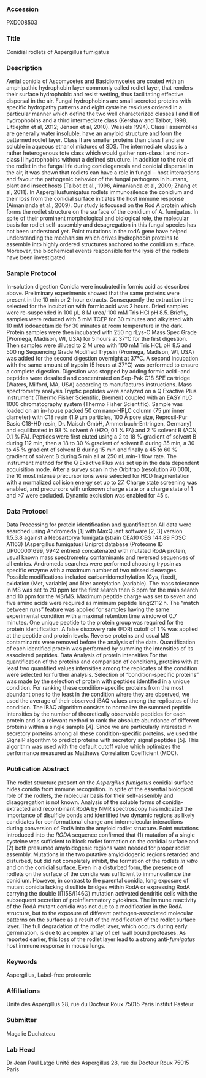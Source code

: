 ### Accession
PXD008503

### Title
Conidial rodlets of Aspergillus fumigatus

### Description
Aerial conidia of Ascomycetes and Basidiomycetes are coated with an amphipathic hydrophobin layer commonly called rodlet layer, that renders their surface hydrophobic  and resist wetting, thus facilitating effective dispersal in the air. Fungal hydrophobins  are small secreted proteins with specific hydropathy patterns and eight cysteine residues ordered in a particular manner which define the two well characterized classes I and II of hydrophobins and a third intermediate class (Kershaw and Talbot, 1998. Littlejohn et al, 2012; Jensen et al, 2010). Wessels 1994). Class I assemblies are generally water insoluble, have an amyloid structure and form the patterned rodlet layer. Class II are smaller proteins than class I and are soluble in aqueous ethanol mixtures of SDS. The intermediate class is a rather heterogenous tote class which would gather non-class I and non-class II hydrophobins without a defined structure.  In addition to the role of the rodlet in the fungal life during conidiogenesis and conidial dispersal in the air, it was shown that rodlets can have a role in fungal – host interactions and favour the pathogenic behavior of the fungal pathogens in humans, plant and insect hosts (Talbot et al., 1996, Aimanianda et al, 2009; Zhang et al, 2011). In Aspergillusfumigatus rodlets immunosilence the conidium and their loss from the conidial surface initiates the host immune response (Aimanianda et al., 2009). Our study is focused on the Rod A protein which forms the rodlet structure on the surface of the conidium of A. fumigatus. In spite of their prominent morphological and biological role, the molecular basis for rodlet self-assembly and desagregation in this fungal species has not been understood yet. Point mutations in the rodA gene have helped understanding the mechanism which drives  hydrophobin proteins to assemble into highly ordered structures anchored to the conidium surface. Moreover, the biochemical events responsible for the lysis of the rodlets have been  investigated.

### Sample Protocol
In-solution digestion Conidia were incubated in formic acid as described above. Preliminary experiments showed that the same proteins were present in the 10 min or 2-hour extracts. Consequently the extraction time selected for the incubation with formic acid was 2 hours. Dried samples were re-suspended in 100 µL 8 M urea/ 100 mM Tris HCl pH 8.5. Briefly, samples were reduced with 5 mM TCEP for 30 minutes and alkylated with 10 mM iodoacetamide for 30 minutes at room temperature in the dark. Protein samples were then  incubated with 250 ng rLys-C Mass Spec Grade (Promega, Madison, WI, USA) for 5 hours at 37°C for the first digestion. Then samples were diluted to 2 M urea with 100 mM Tris HCL pH 8.5 and 500 ng Sequencing Grade Modified Trypsin (Promega, Madison, WI, USA) was added for the second digestion overnight at 37°C. A second incubation with the same amount of trypsin (5 hours at 37°C) was performed to ensure a complete digestion. Digestion was stopped by adding formic acid -and peptides were desalted and concentrated on Sep-Pak C18 SPE cartridge (Waters, Milford, MA, USA) according to manufactures instructions.   Mass spectrometry analysis Tryptic peptides were analyzed on a Q Exactive Plus instrument (Thermo Fisher Scientific, Bremen) coupled with an EASY nLC 1000 chromatography system (Thermo Fisher Scientific). Sample was loaded on an in-house packed 50 cm nano-HPLC column (75 μm inner diameter) with C18 resin (1.9 μm particles, 100 Å pore size, Reprosil-Pur Basic C18-HD resin, Dr. Maisch GmbH, Ammerbuch-Entringen, Germany) and equilibrated in 98 % solvent A (H2O, 0.1 % FA) and 2 % solvent B (ACN, 0.1 % FA). Peptides were first eluted using a 2 to 18 % gradient of solvent B during 112 min, then a 18 to 30 % gradient of solvent B during 35 min, a 30 to 45 % gradient of solvent B during 15 min and finally  a 45 to 60 % gradient of solvent B during 5 min all at 250 nL.min-1 flow rate. The instrument method for the Q Exactive Plus was set up in the data dependent acquisition mode. After a survey scan in the Orbitrap (resolution 70 000), the 10 most intense precursor ions were selected for HCD fragmentation with a normalized collision energy set up to 27. Charge state screening was enabled, and precursors with unknown charge state or a charge state of 1 and >7 were excluded. Dynamic exclusion was enabled for 45 s.

### Data Protocol
Data Processing for protein identification and quantification All data were searched using Andromeda [1] with MaxQuant software [2, 3] version 1.5.3.8 against a Neosartorya fumigata (strain CEA10 CBS 144.89 FGSC A1163) (Aspergillus fumigatus) Uniprot database (Proteome ID UP000001699, 9942 entries) concatenated with mutated RodA protein, usual known mass spectrometry contaminants and reversed sequences of all entries. Andromeda searches were performed choosing trypsin as specific enzyme with a maximum number of two missed cleavages. Possible modifications included carbamidomethylation (Cys, fixed), oxidation (Met, variable) and Nter acetylation (variable). The mass tolerance in MS was set to 20 ppm for the first search then 6 ppm for the main search and 10 ppm for the MS/MS. Maximum peptide charge was set to seven and five amino acids were required as minimum peptide lengt2112 h. The “match between runs” feature was applied for samples having the same experimental condition with a maximal retention time window of 0.7 minutes. One unique peptide to the protein group was required for the protein identification. A false discovery rate (FDR) cutoff of 1 % was applied at the peptide and protein levels. Reverse proteins and usual MS contaminants were removed before the analysis of the data.  Quantification of each identified protein was performed by summing the intensities of its associated peptides.  Data Analysis of protein intensities  For the quantification of the proteins and comparison of conditions, proteins with at least two quantified values intensities among the replicates of the condition were selected for further analysis.  Selection of “condition-specific proteins” was made by the selection of protein with peptides identified in a unique condition. For ranking these condition-specific proteins from the most abundant ones to the least in the condition where they are observed, we used the average of their observed iBAQ values among the replicates of the condition. The iBAQ algorithm consists to normalize the summed peptide intensities by the number of theoretically observable peptides for each protein and is a relevant method to rank the absolute abundance of different proteins within a single sample [4]. Since we are particularly interested in secretory proteins among all these condition-specific proteins, we used the SignalP algorithm to predict proteins with secretory signal peptides [5]. This algorithm was used with the default cutoff value which optimizes the performance measured as Matthews Correlation Coefficient (MCC).

### Publication Abstract
The rodlet structure present on the <i>Aspergillus fumigatus</i> conidial surface hides conidia from immune recognition. In spite of the essential biological role of the rodlets, the molecular basis for their self-assembly and disaggregation is not known. Analysis of the soluble forms of conidia-extracted and recombinant RodA by NMR spectroscopy has indicated the importance of disulfide bonds and identified two dynamic regions as likely candidates for conformational change and intermolecular interactions during conversion of RodA into the amyloid rodlet structure. Point mutations introduced into the <i>RODA</i> sequence confirmed that (1) mutation of a single cysteine was sufficient to block rodlet formation on the conidial surface and (2) both presumed amyloidogenic regions were needed for proper rodlet assembly. Mutations in the two putative amyloidogenic regions retarded and disturbed, but did not completely inhibit, the formation of the rodlets <i>in vitro</i> and on the conidial surface. Even in a disturbed form, the presence of rodlets on the surface of the conidia was sufficient to immunosilence the conidium. However, in contrast to the parental conidia, long exposure of mutant conidia lacking disulfide bridges within RodA or expressing RodA carrying the double (I115S/I146G) mutation activated dendritic cells with the subsequent secretion of proinflammatory cytokines. The immune reactivity of the RodA mutant conidia was not due to a modification in the RodA structure, but to the exposure of different pathogen-associated molecular patterns on the surface as a result of the modification of the rodlet surface layer. The full degradation of the rodlet layer, which occurs during early germination, is due to a complex array of cell wall bound proteases. As reported earlier, this loss of the rodlet layer lead to a strong anti-<i>fumigatus</i> host immune response in mouse lungs.

### Keywords
Aspergillus, Label-free proteomic

### Affiliations
Unité des Aspergillus 28, rue du Docteur Roux 75015 Paris
Institut Pasteur

### Submitter
Magalie Duchateau

### Lab Head
Dr Jean Paul Latgé
Unité des Aspergillus 28, rue du Docteur Roux 75015 Paris


